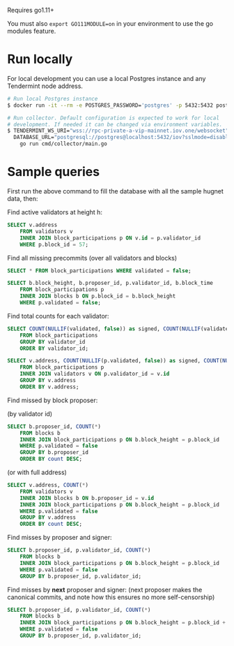 Requires go1.11+

You must also `export GO111MODULE=on` in your environment to use the go modules feature.

# Run locally

For local development you can use a local Postgres instance and any Tendermint
node address.

```sh
# Run local Postgres instance
$ docker run -it --rm -e POSTGRES_PASSWORD='postgres' -p 5432:5432 postgres:alpine

# Run collector. Default configuration is expected to work for local
# development. If needed it can be changed via environment variables.
$ TENDERMINT_WS_URI="wss://rpc-private-a-vip-mainnet.iov.one/websocket" \
  DATABASE_URL="postgresql://postgres@localhost:5432/iov?sslmode=disable" \
    go run cmd/collector/main.go
```

# Sample queries

First run the above command to fill the database with all the sample hugnet data, then:

Find active validators at height h:

```sql
SELECT v.address 
    FROM validators v 
    INNER JOIN block_participations p ON v.id = p.validator_id 
    WHERE p.block_id = 57;
```

Find all missing precommits (over all validators and blocks)

```sql
SELECT * FROM block_participations WHERE validated = false;

SELECT b.block_height, b.proposer_id, p.validator_id, b.block_time 
    FROM block_participations p 
    INNER JOIN blocks b ON p.block_id = b.block_height 
    WHERE p.validated = false;
```

Find total counts for each validator:

```sql
SELECT COUNT(NULLIF(validated, false)) as signed, COUNT(NULLIF(validated, true)) as missed, validator_id 
    FROM block_participations 
    GROUP BY validator_id 
    ORDER BY validator_id;

SELECT v.address, COUNT(NULLIF(p.validated, false)) as signed, COUNT(NULLIF(p.validated, true)) as missed 
    FROM block_participations p 
    INNER JOIN validators v ON p.validator_id = v.id 
    GROUP BY v.address 
    ORDER BY v.address;
```

Find missed by block proposer:

(by validator id)
```sql
SELECT b.proposer_id, COUNT(*) 
    FROM blocks b 
    INNER JOIN block_participations p ON b.block_height = p.block_id 
    WHERE p.validated = false 
    GROUP BY b.proposer_id
    ORDER BY count DESC;
```

(or with full address)
```sql
SELECT v.address, COUNT(*) 
    FROM validators v 
    INNER JOIN blocks b ON b.proposer_id = v.id 
    INNER JOIN block_participations p ON b.block_height = p.block_id 
    WHERE p.validated = false 
    GROUP BY v.address
    ORDER BY count DESC;
```

Find misses by proposer and signer:

```sql
SELECT b.proposer_id, p.validator_id, COUNT(*) 
    FROM blocks b 
    INNER JOIN block_participations p ON b.block_height = p.block_id 
    WHERE p.validated = false 
    GROUP BY b.proposer_id, p.validator_id;
```

Find misses by **next** proposer and signer: 
(next proposer makes the canonical commits, and note how this ensures no more self-censorship)


```sql
SELECT b.proposer_id, p.validator_id, COUNT(*) 
    FROM blocks b 
    INNER JOIN block_participations p ON b.block_height = p.block_id + 1
    WHERE p.validated = false 
    GROUP BY b.proposer_id, p.validator_id;
```
